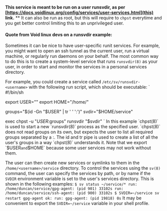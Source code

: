 **This service is meant to be run on a user runsvdir, as per [https://docs.voidlinux.org/config/services/user-services.html](this) link.**
** It can also be run as root, but this will require to `chpst` everytime and you get better control limiting this to an unprivileged user.

#### Quote from Void linux devs on a runsvdir example:

Sometimes it can be nice to have user-specific runit services. For example, you might want to open an ssh tunnel as the current user, run a virtual machine, or regularly run daemons on your behalf. The most common way to do this is to create a system-level service that runs `runsvdir(8)` as your user, in order to start and monitor the services in a personal services directory.

For example, you could create a service called `/etc/sv/runsvdir-<username>` with the following run script, which should be executable:
`
#!/bin/sh

export USER="<username>"
export HOME="/home/<username>"

groups="$(id -Gn "$USER" | tr ' ' ':')"
svdir="$HOME/service"

exec chpst -u "$USER:$groups" runsvdir "$svdir"
`
In this example `chpst(8)` is used to start a new `runsvdir(8)` process as the specified user. `chpst(8)` does not read groups on its own, but expects the user to list all required groups separated by a :. The id and tr pipe is used to create a list of all the user's groups in a way `chpst(8)` understands it. Note that we export `$USER` and `$HOME` because some user services may not work without them.

The user can then create new services or symlinks to them in the `/home/<username>/service` directory. To control the services using the `sv(8)` command, the user can specify the services by path, or by name if the `SVDIR` environment variable is set to the user's services directory. This is shown in the following examples:
`
$ sv status ~/service/*
run: /home/duncan/service/gpg-agent: (pid 901) 33102s
run: /home/duncan/service/ssh-agent: (pid 900) 33102s
$ SVDIR=~/service sv restart gpg-agent
ok: run: gpg-agent: (pid 19818) 0s
`
It may be convenient to export the `SVDIR=~/service` variable in your shell profile.
